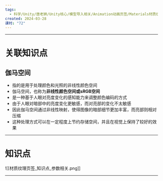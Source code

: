 ```yaml
---
tags:
  - 科学/Unity/唐老狮/Unity核心/模型导入相关/Animation动画页签/Materials材质纹理页签
created: 2024-03-28
课时: "72"
---
```


---
# 关联知识点

## 伽马空间

- 指的是用于处理颜色和光照的非线性颜色空间
- 伽马空间，也称为**非线性颜色空间或sRGB空间**
- 是一种基于人眼对亮度变化的感知能力来调整颜色编码的方式
- 由于人眼对暗部中的亮度变化更敏感，而对亮部的变化不太敏感
- 因此伽马空间通过非线性映射，使得图像的暗部细节更加丰富，而亮部则相对压缩
- 这种处理方式可以在一定程度上节约存储空间，并且在视觉上保持了较好的效果

---
# 知识点

![[材质纹理页签_知识点_参数相关.png]]

---